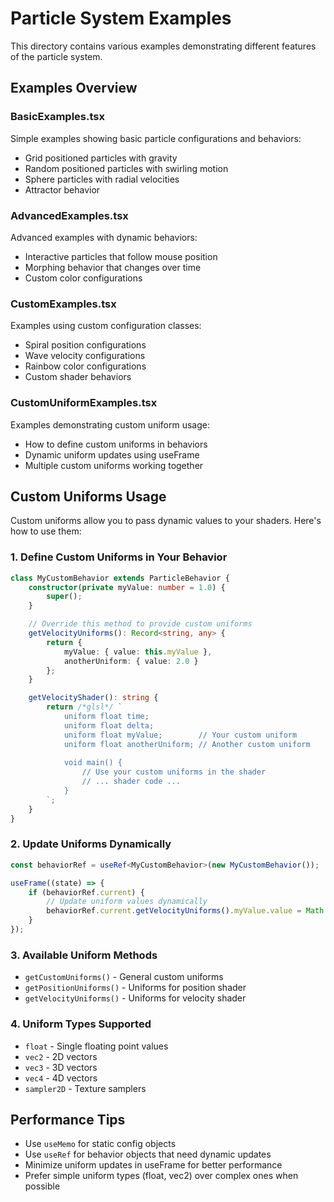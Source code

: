 # Particle System Examples

This directory contains various examples demonstrating different features of the particle system.

## Examples Overview

### BasicExamples.tsx
Simple examples showing basic particle configurations and behaviors:
- Grid positioned particles with gravity
- Random positioned particles with swirling motion
- Sphere particles with radial velocities
- Attractor behavior

### AdvancedExamples.tsx
Advanced examples with dynamic behaviors:
- Interactive particles that follow mouse position
- Morphing behavior that changes over time
- Custom color configurations

### CustomExamples.tsx
Examples using custom configuration classes:
- Spiral position configurations
- Wave velocity configurations
- Rainbow color configurations
- Custom shader behaviors

### CustomUniformExamples.tsx
Examples demonstrating custom uniform usage:
- How to define custom uniforms in behaviors
- Dynamic uniform updates using useFrame
- Multiple custom uniforms working together

## Custom Uniforms Usage

Custom uniforms allow you to pass dynamic values to your shaders. Here's how to use them:

### 1. Define Custom Uniforms in Your Behavior

```typescript
class MyCustomBehavior extends ParticleBehavior {
    constructor(private myValue: number = 1.0) {
        super();
    }

    // Override this method to provide custom uniforms
    getVelocityUniforms(): Record<string, any> {
        return {
            myValue: { value: this.myValue },
            anotherUniform: { value: 2.0 }
        };
    }

    getVelocityShader(): string {
        return /*glsl*/ `
            uniform float time;
            uniform float delta;
            uniform float myValue;        // Your custom uniform
            uniform float anotherUniform; // Another custom uniform
            
            void main() {
                // Use your custom uniforms in the shader
                // ... shader code ...
            }
        `;
    }
}
```

### 2. Update Uniforms Dynamically

```typescript
const behaviorRef = useRef<MyCustomBehavior>(new MyCustomBehavior());

useFrame((state) => {
    if (behaviorRef.current) {
        // Update uniform values dynamically
        behaviorRef.current.getVelocityUniforms().myValue.value = Math.sin(state.clock.elapsedTime);
    }
});
```

### 3. Available Uniform Methods

- `getCustomUniforms()` - General custom uniforms
- `getPositionUniforms()` - Uniforms for position shader
- `getVelocityUniforms()` - Uniforms for velocity shader

### 4. Uniform Types Supported

- `float` - Single floating point values
- `vec2` - 2D vectors
- `vec3` - 3D vectors
- `vec4` - 4D vectors
- `sampler2D` - Texture samplers

## Performance Tips

- Use `useMemo` for static config objects
- Use `useRef` for behavior objects that need dynamic updates
- Minimize uniform updates in useFrame for better performance
- Prefer simple uniform types (float, vec2) over complex ones when possible
